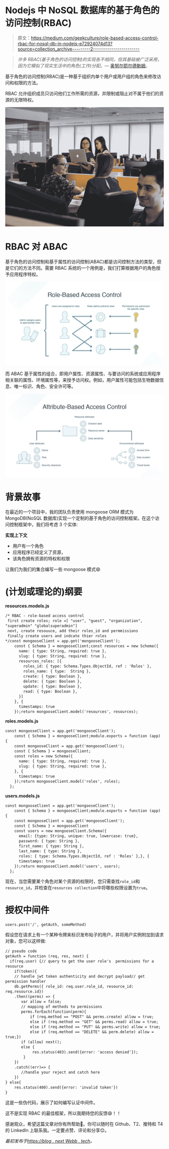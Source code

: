 # Nodejs 中 NoSQL 数据库的基于角色的访问控制(RBAC)

> 原文：<https://medium.com/geekculture/role-based-access-control-rbac-for-nosql-db-in-nodejs-e72924074d13?source=collection_archive---------2----------------------->

> *许多 RBAC(基于角色的访问控制)的实现各不相同，但其基础被广泛采用，因为它模拟了现实生活中的角色(工作)分配。—* [奥努尔耶尔德勒姆](https://github.com/onury)。

基于角色的访问控制(RBAC)是一种基于组织内单个用户或用户组的角色来修改访问和权限的方法。

RBAC 允许组织成员只访问他们工作所需的资源，并限制或阻止对不属于他们的资源的无限特权。

![](img/cb146ab81619c85a26d6cfdabdfbb145.png)

# RBAC 对 ABAC

基于角色的访问控制和基于属性的访问控制(ABAC)都是访问控制方法的类型，但是它们的方法不同。需要 RBAC 系统的一个用例是，我们打算根据用户的角色授予应用程序特权。

![](img/b58dd39100cc093c091bacab72e41120.png)

而 ABAC 基于属性的组合，即用户属性、资源属性、与要访问的系统或应用程序相关联的属性、环境属性等，来授予访问权。例如，用户属性可能包括生物数据信息、唯一标识、角色、安全许可等。

![](img/2dfe45e36947e5c9fef294ad6a4ceb67.png)

# 背景故事

在最近的一个项目中，我的团队负责使用 mongoose ORM 模式为 MongoDB(NoSQL 数据库)实现一个定制的基于角色的访问控制框架。在这个访问控制框架中，我们将考虑 3 个实体:

**实现上下文**

*   用户有一个角色
*   应用程序已经定义了资源，
*   该角色拥有资源的特权和权限

让我们为我们的集合编写一些 mongoose 模式😄

# (计划或理论的)纲要

**resources.models.js**

```
/* RBAC - role-based access control
 first create roles; role =[ "user", "guest", "organization",  "superadmin" "globalsuperadmin"]
 next, create resouuce, add their roles_id and permmissions
 finally create users and indcate thier roles
*/const mongooseClient = app.get('mongooseClient');
    const { Schema } = mongooseClient;const resources = new Schema({
      name: { type: String, required: true },
      slug: { type: String, required: true },
      resources_roles: [{
        roles_id: { type: Schema.Types.ObjectId, ref : 'Roles' },
        roles_name: { type:  String },
        create: { type: Boolean },
        delete: { type: Boolean },
        update: { type: Boolean },
        read: { type: Boolean },
      }]
    }, {
      timestamps: true
    });return mongooseClient.model('resources', resources);
```

**roles.models.js**

```
const mongooseClient = app.get('mongooseClient');
    const { Schema } = mongooseClient;module.exports = function (app) {
    const mongooseClient = app.get('mongooseClient');
    const { Schema } = mongooseClient;
    const roles = new Schema({
      name: { type: String, required: true },
      slug: { type: String, required: true },
    }, {
      timestamps: true
    });return mongooseClient.model('roles', roles);
  };
```

**users.models.js**

```
const mongooseClient = app.get('mongooseClient');
    const { Schema } = mongooseClient;module.exports = function (app) {
    const mongooseClient = app.get('mongooseClient');
    const { Schema } = mongooseClient
    const users = new mongooseClient.Schema({
      email: {type: String, unique: true, lowercase: true},
      password: { type: String },
      first_name: { type: String },
      last_name: { type: String },
      roles: { type: Schema.Types.ObjectId, ref : 'Roles' },}, {
      timestamps: true
    });return mongooseClient.model('users', users);
  };
```

现在，当您需要某个角色对某个资源的权限时，您只需查找`role_id`和`resource_id`，并检查在`resources collection`中将哪些权限设置为`true`。

# 授权中间件

`users.post('/', getAuth, someMethod)`

假设您在请求上有一个某种令牌来标识发布帖子的用户，并将用户实例附加到请求对象，您可以这样做:

```
// pseudo code
getAuth = function (req, res, next) {
  if(req.user) {// query to get the user role's  permissions for a resource
    if(token){
    // handle jwt token authenticity and decrypt payload// get permission handler
    db.getPerms({ role_id: req.user.role_id, resource_id: req.resource.id})
    .then((perms) => {
       var allow = false;
       // mapping of methods to permissions
       perms.forEach(function(perm){
           if (req.method == "POST" && perms.create) allow = true;
           else if (req.method == "GET" && perms.read) allow = true;
           else if (req.method == "PUT" && perms.write) allow = true;
           else if (req.method == "DELETE" && perm.delete) allow = true;})
       if (allow) next();
       else {
            res.status(403).send({error: 'access denied'});
        }
    })
    .catch((err)=> {
       //handle your reject and catch here
    })
} else{
    res.status(400).send({error: 'invalid token'})
}
```

这是一些伪代码，展示了如何编写认证中间件。

这不是实现 RBAC 的最佳框架，所以我期待您的反馈😄！！

感谢观众，希望这篇文章对你有所帮助🤗。你可以随时在 Github、T2、推特和 T4 的 LinkedIn 上联系我。一定要点赞、评论和分享😌。

*最初发布于*[*https://blog . next Webb . tech*](https://blog.nextwebb.tech/role-based-access-control-rbac-for-nosql-db-in-nodejs)*。*